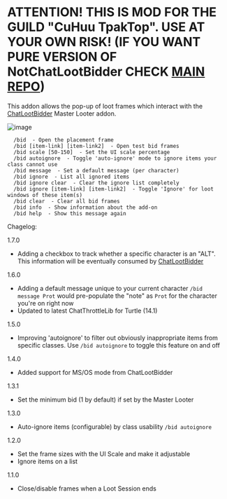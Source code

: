 # ATTENTION! THIS IS MOD FOR THE GUILD "CuHuu TpakTop". USE AT YOUR OWN RISK! (IF YOU WANT PURE VERSION OF NotChatLootBidder CHECK [MAIN REPO](https://github.com/trumpetx/NotChatLootBidder))
This addon allows the pop-up of loot frames which interact with the [ChatLootBidder](https://github.com/trumpetx/ChatLootBidder)  Master Looter addon.

![image](https://github.com/user-attachments/assets/c1b1f63a-045a-42a9-a511-3d23ff80fdb8)

```
  /bid  - Open the placement frame
  /bid [item-link] [item-link2]  - Open test bid frames
  /bid scale [50-150]  - Set the UI scale percentage
  /bid autoignore  - Toggle 'auto-ignore' mode to ignore items your class cannot use
  /bid message  - Set a default message (per character)
  /bid ignore  - List all ignored items
  /bid ignore clear  - Clear the ignore list completely
  /bid ignore [item-link] [item-link2]  - Toggle 'Ignore' for loot windows of these item(s)
  /bid clear  - Clear all bid frames
  /bid info  - Show information about the add-on
  /bid help  - Show this message again
```

Chagelog:

1.7.0
* Adding a checkbox to track whether a specific character is an "ALT".  This information will be eventually consumed by [ChatLootBidder](https://github.com/trumpetx/ChatLootBidder)

1.6.0
* Adding a default message unique to your current character `/bid message Prot` would pre-populate the "note" as `Prot` for the character you're on right now
* Updated to latest ChatThrottleLib for Turtle (14.1)

1.5.0
* Improving 'autoignore' to filter out obviously inappropriate items from specific classes.  Use `/bid autoignore` to toggle this feature on and off

1.4.0
* Added support for MS/OS mode from ChatLootBidder

1.3.1
* Set the minimum bid (1 by default) if set by the Master Looter

1.3.0
* Auto-ignore items (configurable) by class usability `/bid autoignore`

1.2.0
* Set the frame sizes with the UI Scale and make it adjustable
* Ignore items on a list

1.1.0
* Close/disable frames when a Loot Session ends
